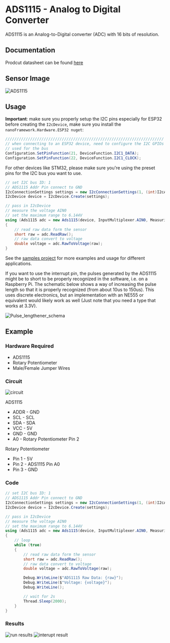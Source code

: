 # ADS1115 - Analog to Digital Converter

ADS1115 is an Analog-to-Digital converter (ADC) with 16 bits of resolution.

## Documentation

Prodcut datasheet can be found [here](https://cdn-shop.adafruit.com/datasheets/ads1115.pdf)

## Sensor Image

![ADS1115](sensor.jpg)

## Usage

**Important**: make sure you properly setup the I2C pins especially for ESP32 before creating the `I2cDevice`, make sure you install the `nanoFramework.Hardware.ESP32 nuget`:

```csharp
//////////////////////////////////////////////////////////////////////
// when connecting to an ESP32 device, need to configure the I2C GPIOs
// used for the bus
Configuration.SetPinFunction(21, DeviceFunction.I2C1_DATA);
Configuration.SetPinFunction(22, DeviceFunction.I2C1_CLOCK);
```

For other devices like STM32, please make sure you're using the preset pins for the I2C bus you want to use.

```csharp
// set I2C bus ID: 1
// ADS1115 Addr Pin connect to GND
I2cConnectionSettings settings = new I2cConnectionSettings(1, (int)I2cAddress.GND);
I2cDevice device = I2cDevice.Create(settings);

// pass in I2cDevice
// measure the voltage AIN0
// set the maximum range to 6.144V
using (Ads1115 adc = new Ads1115(device, InputMultiplexer.AIN0, MeasuringRange.FS6144))
{
    // read raw data form the sensor
    short raw = adc.ReadRaw();
    // raw data convert to voltage
    double voltage = adc.RawToVoltage(raw);
}
```

See the [samples project](https://github.com/dotnet/iot/tree/main/src/devices/Ads1115/samples) for more examples and usage for different applications.

If you want to use the interrupt pin, the pulses generated by the ADS1115 might be to short to be properly recognized in the software, i.e. on a Raspberry Pi. The schematic below shows a way of increasing the pulse length so that it is properly recognized (from about 10us to 150us). This uses discrete electronics, but an implementation with an NE555 or equivalent would likely work as well (Just note that you need a type that works at 3.3V).

![Pulse_lengthener_schema](Pulse_lengthener_schema.png)

## Example

### Hardware Required

* ADS1115
* Rotary Potentiometer
* Male/Female Jumper Wires

### Circuit

![circuit](ADS1115_circuit_bb.png)

ADS1115

* ADDR - GND
* SCL - SCL
* SDA - SDA
* VCC - 5V
* GND - GND
* A0 - Rotary Potentiometer Pin 2

Rotary Potentiometer

* Pin 1 - 5V
* Pin 2 - ADS1115 Pin A0
* Pin 3 - GND

### Code

```csharp
// set I2C bus ID: 1
// ADS1115 Addr Pin connect to GND
I2cConnectionSettings settings = new I2cConnectionSettings(1, (int)I2cAddress.GND);
I2cDevice device = I2cDevice.Create(settings);

// pass in I2cDevice
// measure the voltage AIN0
// set the maximum range to 6.144V
using (Ads1115 adc = new Ads1115(device, InputMultiplexer.AIN0, MeasuringRange.FS6144))
{
    // loop
    while (true)
    {
        // read raw data form the sensor
        short raw = adc.ReadRaw();
        // raw data convert to voltage
        double voltage = adc.RawToVoltage(raw);

        Debug.WriteLine($"ADS1115 Raw Data: {raw}");
        Debug.WriteLine($"Voltage: {voltage}");
        Debug.WriteLine();

        // wait for 2s
        Thread.Sleep(2000);
    }
}
```

### Results

![run results](RunningResult.jpg)
![interupt result](InterruptResult.png)
